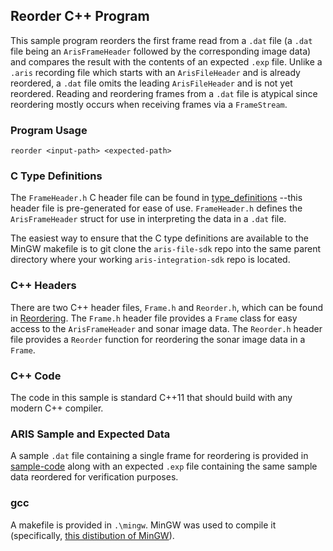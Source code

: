 ## Reorder C++ Program

This sample program reorders the first frame read from a `.dat` file
(a `.dat` file being an `ArisFrameHeader` followed by the corresponding image data) and compares the result with the contents of an expected `.exp` file. Unlike a `.aris` recording file which starts with an `ArisFileHeader` and is already reordered, a `.dat` file omits the leading `ArisFileHeader` and is not yet reordered. Reading and reordering frames from a `.dat` file is atypical since reordering mostly occurs when receiving frames via a `FrameStream`.

### Program Usage

    reorder <input-path> <expected-path>

### C Type Definitions

The `FrameHeader.h` C header file can be found in
[type_definitions](https://github.com/SoundMetrics/aris-file-sdk/tree/master/type-definitions/C)
--this header file is pre-generated for ease of use. `FrameHeader.h` defines the `ArisFrameHeader` struct for use in interpreting the data in a `.dat` file.

The easiest way to ensure that the C type definitions are available to the MinGW makefile is to git clone the `aris-file-sdk` repo into the same parent directory where your working `aris-integration-sdk` repo is located. 

### C++ Headers

There are two C++ header files, `Frame.h` and `Reorder.h`, which can be found in [Reordering](https://github.com/SoundMetrics/aris-integration-sdk/tree/master/common/code/Reordering). The `Frame.h` header file provides a `Frame` class for easy access to the `ArisFrameHeader` and sonar image data. The `Reorder.h` header file provides a `Reorder` function for reordering the sonar image data in a `Frame`.

### C++ Code

The code in this sample is standard C++11 that should build with any modern C++ compiler.

### ARIS Sample and Expected Data
A sample `.dat` file containing a single frame for reordering is provided in
[sample-code](https://github.com/SoundMetrics/aris-integration-sdk/tree/master/sample-code/reorder-frame) along with an expected `.exp` file containing the same sample data reordered for verification purposes.

### gcc

A makefile is provided in `.\mingw`. MinGW was used to compile it (specifically,
[this distibution of MinGW](https://sourceforge.net/projects/mingw-w64)).

